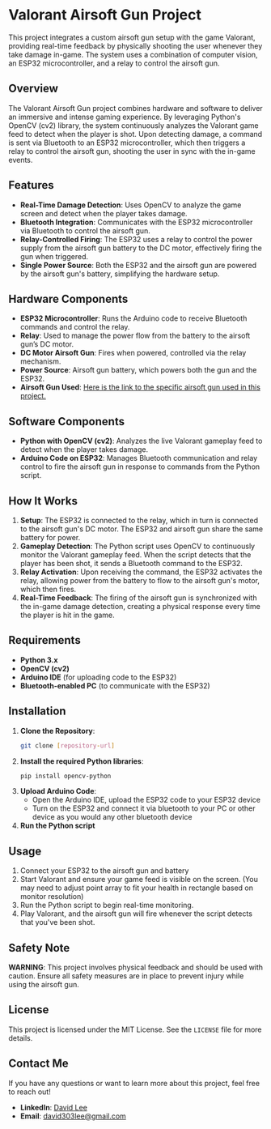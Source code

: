 # Valorant Airsoft Gun Project

This project integrates a custom airsoft gun setup with the game Valorant, providing real-time feedback by physically shooting the user whenever they take damage in-game. The system uses a combination of computer vision, an ESP32 microcontroller, and a relay to control the airsoft gun.

## Overview

The Valorant Airsoft Gun project combines hardware and software to deliver an immersive and intense gaming experience. By leveraging Python's OpenCV (cv2) library, the system continuously analyzes the Valorant game feed to detect when the player is shot. Upon detecting damage, a command is sent via Bluetooth to an ESP32 microcontroller, which then triggers a relay to control the airsoft gun, shooting the user in sync with the in-game events.

## Features

- **Real-Time Damage Detection**: Uses OpenCV to analyze the game screen and detect when the player takes damage.
- **Bluetooth Integration**: Communicates with the ESP32 microcontroller via Bluetooth to control the airsoft gun.
- **Relay-Controlled Firing**: The ESP32 uses a relay to control the power supply from the airsoft gun battery to the DC motor, effectively firing the gun when triggered.
- **Single Power Source**: Both the ESP32 and the airsoft gun are powered by the airsoft gun's battery, simplifying the hardware setup.

## Hardware Components

- **ESP32 Microcontroller**: Runs the Arduino code to receive Bluetooth commands and control the relay.
- **Relay**: Used to manage the power flow from the battery to the airsoft gun’s DC motor.
- **DC Motor Airsoft Gun**: Fires when powered, controlled via the relay mechanism.
- **Power Source**: Airsoft gun battery, which powers both the gun and the ESP32.
- **Airsoft Gun Used**: [Here is the link to the specific airsoft gun used in this project.](https://www.amazon.com/gp/product/B0082COWEI/ref=ppx_yo_dt_b_search_asin_title?ie=UTF8&psc=1)

## Software Components

- **Python with OpenCV (cv2)**: Analyzes the live Valorant gameplay feed to detect when the player takes damage.
- **Arduino Code on ESP32**: Manages Bluetooth communication and relay control to fire the airsoft gun in response to commands from the Python script.

## How It Works

1. **Setup**: The ESP32 is connected to the relay, which in turn is connected to the airsoft gun's DC motor. The ESP32 and airsoft gun share the same battery for power.
2. **Gameplay Detection**: The Python script uses OpenCV to continuously monitor the Valorant gameplay feed. When the script detects that the player has been shot, it sends a Bluetooth command to the ESP32.
3. **Relay Activation**: Upon receiving the command, the ESP32 activates the relay, allowing power from the battery to flow to the airsoft gun's motor, which then fires.
4. **Real-Time Feedback**: The firing of the airsoft gun is synchronized with the in-game damage detection, creating a physical response every time the player is hit in the game.

## Requirements

- **Python 3.x**
- **OpenCV (cv2)**
- **Arduino IDE** (for uploading code to the ESP32)
- **Bluetooth-enabled PC** (to communicate with the ESP32)

## Installation

1. **Clone the Repository**:
   ```bash
   git clone [repository-url]
2. **Install the required Python libraries**:
   ```bash
   pip install opencv-python
3. **Upload Arduino Code**:
   - Open the Arduino IDE, upload the ESP32 code to your ESP32 device
   - Turn on the ESP32 and connect it via bluetooth to your PC or other device as you would any other bluetooth device
4. **Run the Python script**

## Usage

1. Connect your ESP32 to the airsoft gun and battery
2. Start Valorant and ensure your game feed is visible on the screen. (You may need to adjust point array to fit your health in rectangle based on monitor resolution)
3. Run the Python script to begin real-time monitoring.
4. Play Valorant, and the airsoft gun will fire whenever the script detects that you've been shot.

## Safety Note

**WARNING**: This project involves physical feedback and should be used with caution. Ensure all safety measures are in place to prevent injury while using the airsoft gun.

## License

This project is licensed under the MIT License. See the `LICENSE` file for more details.

## Contact Me

If you have any questions or want to learn more about this project, feel free to reach out!

- **LinkedIn**: [David Lee](https://www.linkedin.com/in/david-lee-499a4a237/)
- **Email**: [david303lee@gmail.com](mailto:david303lee@gmail.com)
